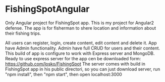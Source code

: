 # FishingSpotAngular
Only Angular project for FishingSpot app.
This is my project for Angular2 defense.
The app is for fisherman to shere location and information about their fishing trips.

All users can register, login, create content, edit content and delete it.
App have Admin functionality.
Admin have full CRUD for users and their content.
This build of app is configure to work with Express server and MongoDB.
Ready to use express server for the app cen be downloaded form:
https://github.com/losko/FishingSpot
The server comes with build in FishingSpot app in his public directori, so you can just download server, run "npm install", then "npm start", then open localhost:3000